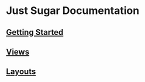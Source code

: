 # Just Sugar Documentation

## [Getting Started](Getting%20Started.md)
## [Views](Views.md)
## [Layouts](Layouts.md)
